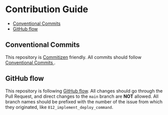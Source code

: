# Contribution Guide

- [Conventional Commits](#conventional-commits)
- [GitHub flow](#github-flow)

## Conventional Commits

This repository is [Commitizen](https://commitizen.github.io/cz-cli/) friendly.
All commits should follow [Conventional Commits
](https://www.conventionalcommits.org/en/v1.0.0/).

## GitHub flow

This repository is following [GitHub flow](https://docs.github.com/en/get-started/quickstart/github-flow).
All changes should go through the Pull Request, and direct changes to the `main` branch are **NOT** allowed.
All branch names should be prefixed with the number of the issue from which they originated, like `012_implement_deploy_command`.
